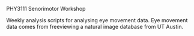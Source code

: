 PHY3111 Senorimotor Workshop

Weekly analysis scripts for analysing eye movement data. Eye movement data comes from freeviewing a natural image database from UT Austin.
